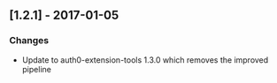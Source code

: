 ## [1.2.1] - 2017-01-05

### Changes

- Update to auth0-extension-tools 1.3.0 which removes the improved pipeline

